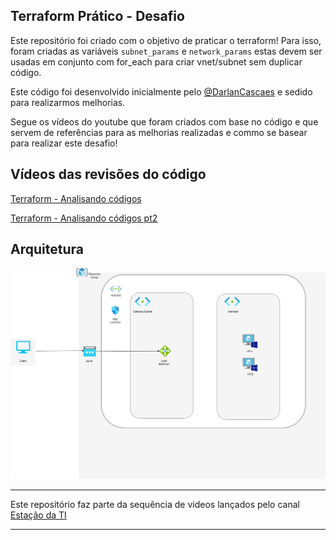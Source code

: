 ## Terraform Prático - Desafio

Este repositório foi criado com o objetivo de praticar o terraform! Para isso, foram criadas as variáveis `subnet_params` e `network_params` estas devem ser usadas em conjunto com for_each para criar vnet/subnet sem duplicar código.

Este código foi desenvolvido inicialmente pelo [@DarlanCascaes]( https://github.com/DarlanCascaes ) e sedido para realizarmos melhorias.

Segue os vídeos do youtube que foram criados com base no código e que servem de referências para as melhorias realizadas e commo se basear para realizar este desafio!

## Vídeos das revisões do código
[Terraform - Analisando códigos](https://youtu.be/dzhPIcAc0Gc?si=wsOUMSVuZzksMWcB)

[Terraform - Analisando códigos pt2](https://youtu.be/-mOP4vNxxCY?si=1llYOM5qWvjdxlCV)


## Arquitetura
![Diagrama da arquitetura](SimpleAppLoadBalancer.png)


---
Este repositório faz parte da sequência de videos lançados pelo canal [Estação da TI](https://www.youtube.com/@estacaodati)

---